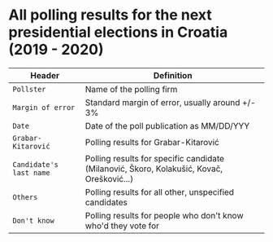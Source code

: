 # All polling results for the next presidential elections in Croatia (2019 - 2020)




Header | Definition
---|---------
`Pollster` | Name of the polling firm
`Margin of error` | Standard margin of error, usually around +/- 3%
`Date` | Date of the poll publication as MM/DD/YYY
`Grabar-Kitarović` | Polling results for Grabar-Kitarović
`Candidate's last name` | Polling results for specific candidate (Milanović, Škoro, Kolakušić, Kovač, Orešković...)
`Others` | Polling results for all other, unspecified candidates
`Don't know` | Polling results for people who don't know who'd they vote for
